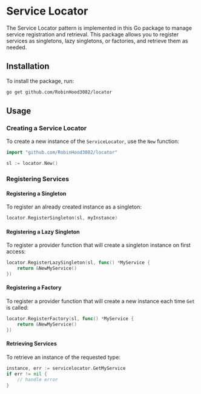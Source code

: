 # Service Locator

The Service Locator pattern is implemented in this Go package to manage service registration and retrieval. This package allows you to register services as singletons, lazy singletons, or factories, and retrieve them as needed.

## Installation

To install the package, run:

```sh
go get github.com/RobinHood3082/locator
```

## Usage
### Creating a Service Locator
To create a new instance of the `ServiceLocator`, use the `New` function:
```go
import "github.com/RobinHood3082/locator"

sl := locator.New()
```
### Registering Services
#### Registering a Singleton
To register an already created instance as a singleton:
```go
locator.RegisterSingleton(sl, myInstance)
```
#### Registering a Lazy Singleton
To register a provider function that will create a singleton instance on first access:
```go
locator.RegisterLazySingleton(sl, func() *MyService {
    return &NewMyService()
})
```
#### Registering a Factory
To register a provider function that will create a new instance each time `Get` is called:
```go
locator.RegisterFactory(sl, func() *MyService {
    return &NewMyService()
})
```
#### Retrieving Services
To retrieve an instance of the requested type:
```go
instance, err := servicelocator.GetMyService
if err != nil {
    // handle error
}
```
